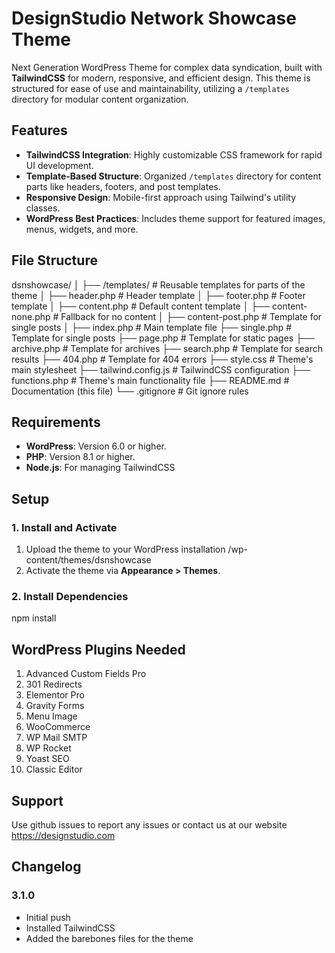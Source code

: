 # DesignStudio Network Showcase Theme

Next Generation WordPress Theme for complex data syndication, built with **TailwindCSS** for modern, responsive, and efficient design. This theme is structured for ease of use and maintainability, utilizing a `/templates` directory for modular content organization.


## Features

- **TailwindCSS Integration**: Highly customizable CSS framework for rapid UI development.
- **Template-Based Structure**: Organized `/templates` directory for content parts like headers, footers, and post templates.
- **Responsive Design**: Mobile-first approach using Tailwind's utility classes.
- **WordPress Best Practices**: Includes theme support for featured images, menus, widgets, and more.

## File Structure

dsnshowcase/ │ ├── /templates/ # Reusable templates for parts of the theme │ ├── header.php # Header template │ ├── footer.php # Footer template │ ├── content.php # Default content template │ ├── content-none.php # Fallback for no content │ ├── content-post.php # Template for single posts │ ├── index.php # Main template file ├── single.php # Template for single posts ├── page.php # Template for static pages ├── archive.php # Template for archives ├── search.php # Template for search results ├── 404.php # Template for 404 errors ├── style.css # Theme's main stylesheet ├── tailwind.config.js # TailwindCSS configuration ├── functions.php # Theme's main functionality file ├── README.md # Documentation (this file) └── .gitignore # Git ignore rules


## Requirements

- **WordPress**: Version 6.0 or higher.
- **PHP**: Version 8.1 or higher.
- **Node.js**: For managing TailwindCSS



## Setup

### 1. Install and Activate
1. Upload the theme to your WordPress installation /wp-content/themes/dsnshowcase
2. Activate the theme via **Appearance > Themes**.

### 2. Install Dependencies
npm install


## WordPress Plugins Needed

1. Advanced Custom Fields Pro
2. 301 Redirects
3. Elementor Pro
4. Gravity Forms
5. Menu Image
6. WooCommerce
7. WP Mail SMTP
8. WP Rocket
9. Yoast SEO
10. Classic Editor

## Support

Use github issues to report any issues or contact us at our website https://designstudio.com

## Changelog

### 3.1.0
- Initial push 
- Installed TailwindCSS
- Added the barebones files for the theme